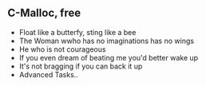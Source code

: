 ## C-Malloc, free

* Float like a butterfy, sting  like a bee
* The Woman wwho has no imaginations has no wings
* He who is not courageous
* If you even dream of beating me you'd better wake up
* It's not bragging if you can back it up
* Advanced Tasks..